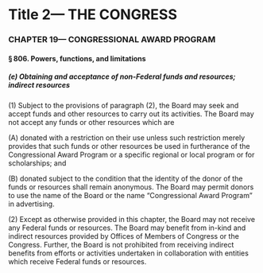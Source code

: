 
# Title 2— THE CONGRESS
### CHAPTER 19— CONGRESSIONAL AWARD PROGRAM
#### § 806. Powers, functions, and limitations
##### (e) Obtaining and acceptance of non-Federal funds and resources; indirect resources

(1) Subject to the provisions of paragraph (2), the Board may seek and accept funds and other resources to carry out its activities. The Board may not accept any funds or other resources which are

(A) donated with a restriction on their use unless such restriction merely provides that such funds or other resources be used in furtherance of the Congressional Award Program or a specific regional or local program or for scholarships; and

(B) donated subject to the condition that the identity of the donor of the funds or resources shall remain anonymous. The Board may permit donors to use the name of the Board or the name “Congressional Award Program” in advertising.

(2) Except as otherwise provided in this chapter, the Board may not receive any Federal funds or resources. The Board may benefit from in-kind and indirect resources provided by Offices of Members of Congress or the Congress. Further, the Board is not prohibited from receiving indirect benefits from efforts or activities undertaken in collaboration with entities which receive Federal funds or resources.
